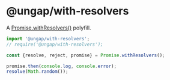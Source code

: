 # @ungap/with-resolvers

A [Promise.withResolvers()](https://github.com/tc39/proposal-promise-with-resolvers) polyfill.

```js
import '@ungap/with-resolvers';
// require('@ungap/with-resolvers');

const {resolve, reject, promise} = Promise.withResolvers();

promise.then(console.log, console.error);
resolve(Math.random());
```
